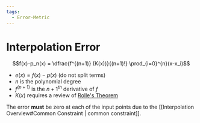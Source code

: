 ```yaml
---
tags:
  - Error-Metric
---
```

# Interpolation Error
$$f(x)-p_n(x) = \dfrac{f^{(n+1)} (K(x))}{(n+1)!} \prod_{i=0}^{n}(x-x_i)$$
* $e(x) = f(x) - p(x)$ (do not split terms)
* $n$ is the polynomial degree
* $f^{(n+1)}$ is the $n+1^{th}$ derivative of $f$
* $K(x)$ requires a review of [Rolle's Theorem](https://en.m.wikipedia.org/wiki/Rolle's_theorem)

The error **must** be zero at each of the input points due to the [[Interpolation Overview#Common Constraint | common constraint]].

